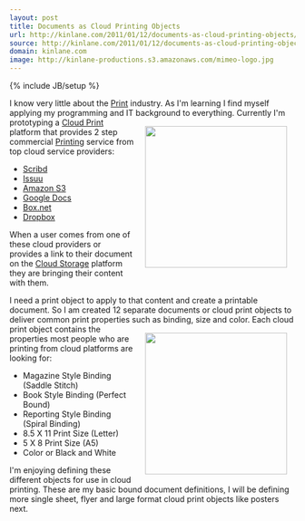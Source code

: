 ```yaml
---
layout: post
title: Documents as Cloud Printing Objects
url: http://kinlane.com/2011/01/12/documents-as-cloud-printing-objects/
source: http://kinlane.com/2011/01/12/documents-as-cloud-printing-objects/
domain: kinlane.com
image: http://kinlane-productions.s3.amazonaws.com/mimeo-logo.jpg
---
```

{% include JB/setup %}<p>I know very little about the <a href="http://www.kinlane.com/category/publishing/">Print</a> industry.  As I'm learning I find myself applying my programming and IT background to everything.
<img style="padding: 15px;" src="http://kinlane-productions.s3.amazonaws.com/mimeo-logo.jpg" alt="" width="250" align="right" />
Currently I'm prototyping a <a href="http://www.kinlane.com/category/cloud-computing/cloud-print/">Cloud Print</a> platform that provides 2 step commercial <a href="http://www.kinlane.com/category/publishing/">Printing</a> service from top cloud service providers:
<ul class="mainlist">
	<li><a href="http://www.scribd.com/">Scribd</a></li>
	<li><a href="http://issuu.com/">Issuu</a></li>
	<li><a href="http://www.kinlane.com/category/amazon/amazon-s3/">Amazon S3</a></li>
	<li><a href="http://www.kinlane.com/category/google/google-docs/">Google Docs</a></li>
	<li><a href="http://www.box.net">Box.net</a></li>
	<li><a href="http://www.dropbox.com/">Dropbox</a></li>
</ul>
When a user comes from one of these cloud providers or provides a link to their document on the <a href="http://www.kinlane.com/category/cloud-computing/cloud-storage/">Cloud Storage</a> platform they are bringing their content with them.<p></p>
I need a print object to apply to that content and create a printable document.  So I am created 12 separate documents or cloud print objects to deliver common print properties such as binding, size and color.
<img style="padding: 15px;" src="http://kinlane-productions.s3.amazonaws.com/mimeo/book-open-pages.jpg" alt="" width="250" align="right" />
Each cloud print object contains the properties most people who are printing from cloud platforms are looking for:
<ul class="mainlist">
	<li>Magazine Style Binding (Saddle Stitch)</li>
	<li>Book Style Binding (Perfect Bound)</li>
	<li>Reporting Style Binding (Spiral Binding)</li>
	<li>8.5 X 11 Print Size (Letter)</li>
	<li>5 X 8 Print Size (A5)</li>
	<li>Color or Black and White</li>
</ul>
I'm enjoying defining these different objects for use in cloud printing.  These are my basic bound document definitions, I will be defining more single sheet, flyer and large format cloud print objects like posters next.</p>
